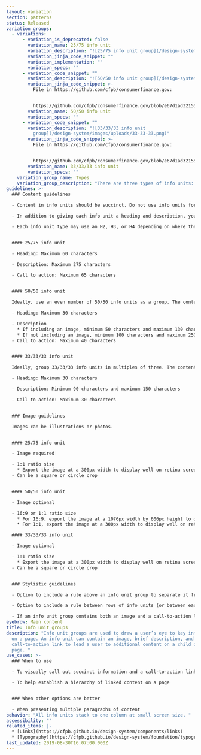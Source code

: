 ```yaml
---
layout: variation
section: patterns
status: Released
variation_groups:
  - variations:
      - variation_is_deprecated: false
        variation_name: 25/75 info unit
        variation_description: "![25/75 info unit group](/design-system/images/uploads/25-75.png)"
        variation_jinja_code_snippet: ""
        variation_implementation: ""
        variation_specs: ""
      - variation_code_snippet: ""
        variation_description: "![50/50 info unit group](/design-system/images/uploads/50-50.png)"
        variation_jinja_code_snippet: >-
          File in https://github.com/cfpb/consumerfinance.gov:


          https://github.com/cfpb/consumerfinance.gov/blob/e67d1ad321551c221c01eaa62589dfdd1177d1dc/cfgov/jinja2/v1/_includes/organisms/half-width-link-blob-group.html
        variation_name: 50/50 info unit
        variation_specs: ""
      - variation_code_snippet: ""
        variation_description: "![33/33/33 info unit
          group](/design-system/images/uploads/33-33-33.png)"
        variation_jinja_code_snippet: >-
          File in https://github.com/cfpb/consumerfinance.gov:


          https://github.com/cfpb/consumerfinance.gov/blob/e67d1ad321551c221c01eaa62589dfdd1177d1dc/cfgov/jinja2/v1/_includes/organisms/third-width-link-blob-group.html
        variation_name: 33/33/33 info unit
        variation_specs: ""
    variation_group_name: Types
    variation_group_description: "There are three types of info units: 25/75, 50/50, and 33/33/33. "
guidelines: >-
  ### Content guidelines

  - Content in info units should be succinct. Do not use info units for multiple paragraphs of copy. 

  - In addition to giving each info unit a heading and description, you may optionally give the info unit group a heading and introductory paragraph. 

  - Each info unit type may use an H2, H3, or H4 depending on where the info unit sits within the page's heading hierarchy. 


  #### 25/75 info unit

  - Heading: Maximum 60 characters 

  - Description: Maximum 275 characters 

  - Call to action: Maximum 65 characters


  #### 50/50 info unit

  Ideally, use an even number of 50/50 info units as a group. The content in each info unit should be roughly the same number of lines if possible. 

  - Heading: Maximum 30 characters

  - Description
    * If including an image, minimum 50 characters and maximum 130 characters.
    * If not including an image, minimum 100 characters and maximum 250 characters. 
  - Call to action: Maximum 40 characters


  #### 33/33/33 info unit

  Ideally, group 33/33/33 info units in multiples of three. The content in each info unit should be roughly the same number of lines if possible. 

  - Heading: Maximum 30 characters

  - Description: Minimum 90 characters and maximum 150 characters

  - Call to action: Maximum 30 characters


  ### Image guidelines

  Images can be illustrations or photos. 


  #### 25/75 info unit

  - Image required

  - 1:1 ratio size
    * Export the image at a 300px width to display well on retina screens. It will appear as 150px wide at a large browser width and automatically resize to 130px wide at a small browser width. 
  - Can be a square or circle crop


  #### 50/50 info unit

  - Image optional

  - 16:9 or 1:1 ratio size
    * For 16:9, export the image at a 1076px width by 606px height to display well on retina screens. It will appear at a 538px width by 303px height.
    * For 1:1, export the image at a 300px width to display well on retina screens. It will appear as 150px wide at a large browser width and automatically resize to 130px wide at a small browser width. The image can be a square or circle crop.

  #### 33/33/33 info unit

  - Image optional

  - 1:1 ratio size
    * Export the image at a 300px width to display well on retina screens. It will appear as 150px wide at a large browser width and automatically resize to 130px wide at a small browser width. 
  - Can be a square or circle crop


  ### Stylistic guidelines

  - Option to include a rule above an info unit group to separate it from the previous section on the page

  - Option to include a rule between rows of info units (or between each info unit in the case of the 25/75 info unit)

  - If an info unit group contains both an image and a call-to-action link, option to make the image link to the call-to-action URL. If there are multiple call-to-action links, the image will link to the first link.
eyebrow: Main content
title: Info unit groups
description: "Info unit groups are used to draw a user’s eye to key information
  on a page. An info unit can contain an image, brief description, and
  call-to-action link to lead a user to additional content on a child or sibling
  page. "
use_cases: >-
  ### When to use

  - To visually call out succinct information and a call-to-action link that leads users to a deeper dive into content

  - To help establish a hierarchy of linked content on a page


  ### When other options are better

  - When presenting multiple paragraphs of content
behavior: "All info units stack to one column at small screen size. "
accessibility: ""
related_items: |-
  * [Links](https://cfpb.github.io/design-system/components/links)
  * [Typography](https://cfpb.github.io/design-system/foundation/typography)
last_updated: 2019-08-30T16:07:00.000Z
---
```

